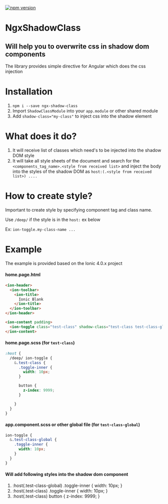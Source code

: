 [![npm version](https://img.shields.io/npm/v/ngx-shadow-class.svg)](https://www.npmjs.com/package/ngx-shadow-class)

# NgxShadowClass

## Will help you to overwrite css in shadow dom components

The library provides simple directive for Angular which does the css injection

# Installation

1. `npm i --save ngx-shadow-class`
2. Import `ShadowClassModule` into your `app.module` or other shared module
3. Add `shadow-class="my-class"` to inject css into the shadow element

# What does it do?

1. It will receive list of classes which need's to be injected into the shadow DOM
style
1. It will take all style sheets of the document and search for the 
`<components_tag_name>.<style from received list>` and inject the body into the 
styles of the shadow DOM as `host:(.<style from received list>) ....`

# How to create style?

Important to create style by specifying component tag and class name.

Use `/deep/` if the style is in the `host:` ex below

Ex: `ion-toggle.my-class-name ...`

# Example

The example is provided based on the Ionic 4.0.x project

#### home.page.html
```html
<ion-header>
  <ion-toolbar>
    <ion-title>
      Ionic Blank
    </ion-title>
  </ion-toolbar>
</ion-header>

<ion-content padding>
  <ion-toggle class="test-class" shadow-class="test-class test-class-global"></ion-toggle>
</ion-content>
```

#### home.page.scss (for `test-class`)
```scss
:host {
  /deep/ ion-toggle {
    &.test-class {
      .toggle-inner {
        width: 10px;
      }

      button {
        z-index: 9999;
      }

    }
  }
}

```

#### app.component.scss or other global file (for `test-class-global`)
```scss
ion-toggle {
  &.test-class-global {
    .toggle-inner {
      width: 10px;
    }
  }
}
```

#### Will add following styles into the shadow dom component

1. :host(.test-class-global) .toggle-inner { width: 10px; }
1. :host(.test-class) .toggle-inner { width: 10px; }
1. :host(.test-class) button { z-index: 9999; }
